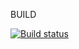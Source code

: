 BUILD

[![Build status](https://ci.appveyor.com/api/projects/status/1j98jm0nxsh61402?svg=true)](https://ci.appveyor.com/project/AlTeleg/chat)
